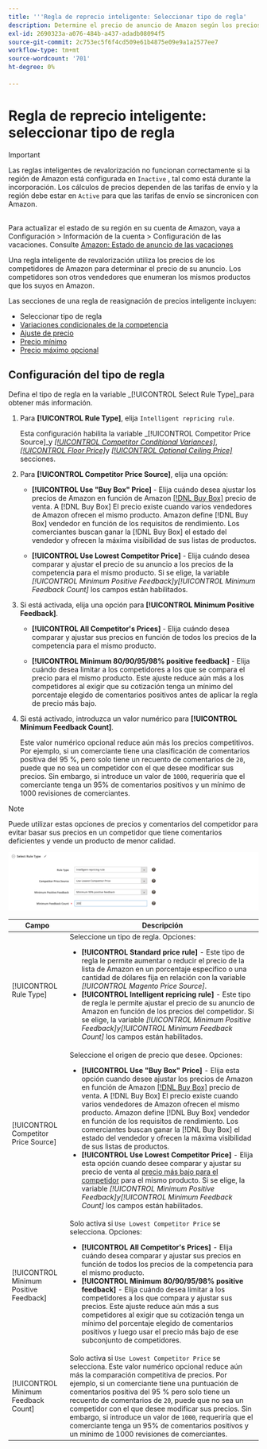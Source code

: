 ```yaml
---
title: '''Regla de reprecio inteligente: Seleccionar tipo de regla'
description: Determine el precio de anuncio de Amazon según los precios de la competencia creando una regla de reprecio inteligente.
exl-id: 2690323a-a076-484b-a437-adadb08094f5
source-git-commit: 2c753ec5f6f4cd509e61b4875e09e9a1a2577ee7
workflow-type: tm+mt
source-wordcount: '701'
ht-degree: 0%

---
```


# Regla de reprecio inteligente: seleccionar tipo de regla

>[!IMPORTANT]
>
>Las reglas inteligentes de revalorización no funcionan correctamente si la región de Amazon está configurada en `Inactive` , tal como está durante la incorporación. Los cálculos de precios dependen de las tarifas de envío y la región debe estar en `Active` para que las tarifas de envío se sincronicen con Amazon.<br><br>
>
>Para actualizar el estado de su región en su cuenta de Amazon, vaya a Configuración > Información de la cuenta > Configuración de las vacaciones. Consulte [Amazon: Estado de anuncio de las vacaciones](https://sellercentral.amazon.com/gp/help/help.html?itemID=200135620/&quot;target=&quot;_blank)

Una regla inteligente de revalorización utiliza los precios de los competidores de Amazon para determinar el precio de su anuncio. Los competidores son otros vendedores que enumeran los mismos productos que los suyos en Amazon.

Las secciones de una regla de reasignación de precios inteligente incluyen:

- Seleccionar tipo de regla
- [Variaciones condicionales de la competencia](./competitor-conditional-variances.md)
- [Ajuste de precio](./price-adjustment.md)
- [Precio mínimo](./floor-price.md)
- [Precio máximo opcional](./optional-ceiling-price.md)

## Configuración del tipo de regla

Defina el tipo de regla en la variable _[!UICONTROL Select Rule Type]_para obtener más información.

1. Para **[!UICONTROL Rule Type]**, elija `Intelligent repricing rule`.

   Esta configuración habilita la variable _[!UICONTROL Competitor Price Source]_y [_[!UICONTROL Competitor Conditional Variances]_](./competitor-conditional-variances.md), [_[!UICONTROL Floor Price]_](./floor-price.md)y [_[!UICONTROL Optional Ceiling Price]_](./optional-ceiling-price.md) secciones.

1. Para **[!UICONTROL Competitor Price Source]**, elija una opción:

   - **[!UICONTROL Use "Buy Box" Price]** - Elija cuándo desea ajustar los precios de Amazon en función de Amazon [[!DNL Buy Box]](./buy-box-competitor-pricing.md) precio de venta. A [!DNL Buy Box] El precio existe cuando varios vendedores de Amazon ofrecen el mismo producto. Amazon define [!DNL Buy Box] vendedor en función de los requisitos de rendimiento. Los comerciantes buscan ganar la [!DNL Buy Box] el estado del vendedor y ofrecen la máxima visibilidad de sus listas de productos.

   - **[!UICONTROL Use Lowest Competitor Price]** - Elija cuándo desea comparar y ajustar el precio de su anuncio a los precios de la competencia para el mismo producto. Si se elige, la variable _[!UICONTROL Minimum Positive Feedback]_y_[!UICONTROL Minimum Feedback Count]_ los campos están habilitados.

1. Si está activada, elija una opción para **[!UICONTROL Minimum Positive Feedback]**.

   - **[!UICONTROL All Competitor's Prices]** - Elija cuándo desea comparar y ajustar sus precios en función de todos los precios de la competencia para el mismo producto.

   - **[!UICONTROL Minimum 80/90/95/98% positive feedback]** - Elija cuándo desea limitar a los competidores a los que se compara el precio para el mismo producto. Este ajuste reduce aún más a los competidores al exigir que su cotización tenga un mínimo del porcentaje elegido de comentarios positivos antes de aplicar la regla de precio más bajo.

1. Si está activado, introduzca un valor numérico para **[!UICONTROL Minimum Feedback Count]**.

   Este valor numérico opcional reduce aún más los precios competitivos. Por ejemplo, si un comerciante tiene una clasificación de comentarios positiva del 95 %, pero solo tiene un recuento de comentarios de `20`, puede que no sea un competidor con el que desee modificar sus precios. Sin embargo, si introduce un valor de `1000`, requeriría que el comerciante tenga un 95% de comentarios positivos y un mínimo de 1000 revisiones de comerciantes.

>[!NOTE]
>
>Puede utilizar estas opciones de precios y comentarios del competidor para evitar basar sus precios en un competidor que tiene comentarios deficientes y vende un producto de menor calidad.

![Regla de revalorización inteligente: seleccione el tipo de regla](assets/ob-intelligent-price-rule-type.png)

| Campo | Descripción |
|--- |--- |
| [!UICONTROL Rule Type] | Seleccione un tipo de regla. Opciones:<ul><li>**[!UICONTROL Standard price rule]** - Este tipo de regla le permite aumentar o reducir el precio de la lista de Amazon en un porcentaje específico o una cantidad de dólares fija en relación con la variable _[!UICONTROL Magento Price Source]_. </li><li>**[!UICONTROL Intelligent repricing rule]** - Este tipo de regla le permite ajustar el precio de su anuncio de Amazon en función de los precios del competidor. Si se elige, la variable _[!UICONTROL Minimum Positive Feedback]_y_[!UICONTROL Minimum Feedback Count]_ los campos están habilitados.</li></ul> |
| [!UICONTROL Competitor Price Source] | Seleccione el origen de precio que desee. Opciones:<ul><li>**[!UICONTROL Use "Buy Box" Price]** - Elija esta opción cuando desee ajustar los precios de Amazon en función de Amazon [[!DNL Buy Box]](./buy-box-competitor-pricing.md) precio de venta. A [!DNL Buy Box] El precio existe cuando varios vendedores de Amazon ofrecen el mismo producto. Amazon define [!DNL Buy Box] vendedor en función de los requisitos de rendimiento. Los comerciantes buscan ganar la [!DNL Buy Box] el estado del vendedor y ofrecen la máxima visibilidad de sus listas de productos.</li><li>**[!UICONTROL Use Lowest Competitor Price]** - Elija esta opción cuando desee comparar y ajustar su precio de venta al [precio más bajo para el competidor](./lowest-competitor-pricing.md) para el mismo producto. Si se elige, la variable _[!UICONTROL Minimum Positive Feedback]_y_[!UICONTROL Minimum Feedback Count]_ los campos están habilitados.</li></ul> |
| [!UICONTROL Minimum Positive Feedback] | Solo activa si `Use Lowest Competitor Price` se selecciona. Opciones:<ul><li>**[!UICONTROL All Competitor's Prices]** - Elija cuándo desea comparar y ajustar sus precios en función de todos los precios de la competencia para el mismo producto.</li><li>**[!UICONTROL Minimum 80/90/95/98% positive feedback]** - Elija cuándo desea limitar a los competidores a los que compara y ajustar sus precios. Este ajuste reduce aún más a sus competidores al exigir que su cotización tenga un mínimo del porcentaje elegido de comentarios positivos y luego usar el precio más bajo de ese subconjunto de competidores.</li></ul> |
| [!UICONTROL Minimum Feedback Count] | Solo activa si `Use Lowest Competitor Price` se selecciona. Este valor numérico opcional reduce aún más la comparación competitiva de precios. Por ejemplo, si un comerciante tiene una puntuación de comentarios positiva del 95 % pero solo tiene un recuento de comentarios de `20`, puede que no sea un competidor con el que desee modificar sus precios. Sin embargo, si introduce un valor de `1000`, requeriría que el comerciante tenga un 95% de comentarios positivos y un mínimo de 1000 revisiones de comerciantes. |
